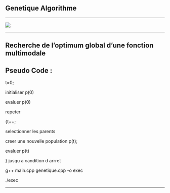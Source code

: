 
## Genetique Algorithme


---
![](https://cherrraqi.github.io/Genetique-Algorithme/testGA.jpeg)

--------------------

Recherche de l’optimum global d’une fonction multimodale
------------------------------------------------------------------
Pseudo Code :
--------------
t=0;

initialiser p(0)

evaluer p(0)

 repeter 
 
   {t++;
   
   selectionner les parents 
   
   creer une nouvelle population p(t);
   
   evaluer p(t)
   
   } jusqu a candition d arrret 
 

g++ main.cpp genetique.cpp -o  exec

./exec

------------------------------
